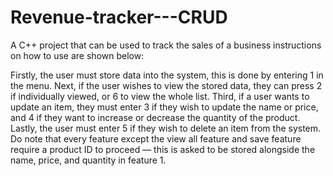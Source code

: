 # Revenue-tracker---CRUD
A C++ project that can be used to track the sales of a business
instructions on how to use are shown below:

Firstly, the user must store data into the system, this is done by entering 1 in the menu. 
Next, if the user wishes to view the stored data, they can press 2 if individually viewed, or 6 to view the whole list. 
Third, if a user wants to update an item, they must enter 3 if they wish to update the name or price, and 4 if they want to increase or decrease the quantity of the product. 
Lastly, the user must enter 5 if they wish to delete an item from the system. Do note that every feature except the view all  feature and save feature require a product ID to proceed — this is asked to be stored alongside the name, price, and quantity in feature 1.
